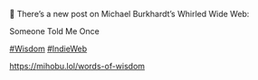 🤖 There’s a new post on Michael Burkhardt’s Whirled Wide Web:

Someone Told Me Once

[\#<span>Wisdom</span>](https://social.lol/tags/Wisdom) [\#<span>IndieWeb</span>](https://social.lol/tags/IndieWeb)

[<span class="invisible">https://</span><span class="">mihobu.lol/words-of-wisdom</span><span class="invisible"></span>](https://mihobu.lol/words-of-wisdom)